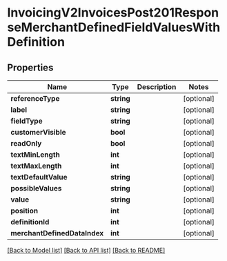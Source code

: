# InvoicingV2InvoicesPost201ResponseMerchantDefinedFieldValuesWithDefinition

## Properties
Name | Type | Description | Notes
------------ | ------------- | ------------- | -------------
**referenceType** | **string** |  | [optional] 
**label** | **string** |  | [optional] 
**fieldType** | **string** |  | [optional] 
**customerVisible** | **bool** |  | [optional] 
**readOnly** | **bool** |  | [optional] 
**textMinLength** | **int** |  | [optional] 
**textMaxLength** | **int** |  | [optional] 
**textDefaultValue** | **string** |  | [optional] 
**possibleValues** | **string** |  | [optional] 
**value** | **string** |  | [optional] 
**position** | **int** |  | [optional] 
**definitionId** | **int** |  | [optional] 
**merchantDefinedDataIndex** | **int** |  | [optional] 

[[Back to Model list]](../README.md#documentation-for-models) [[Back to API list]](../README.md#documentation-for-api-endpoints) [[Back to README]](../README.md)


